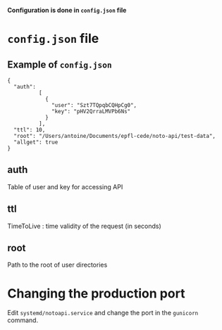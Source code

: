 __Configuration is done in ```config.json``` file__

# ```config.json``` file
## Example of ```config.json```

```
{
  "auth":
          [
            {
              "user": "Szt7TQpqbCQHpCg0",
              "key": "pHV2QrraLMVPb6Ns"
            }
          ],
  "ttl": 10,
  "root": "/Users/antoine/Documents/epfl-cede/noto-api/test-data",
  "allget": true
}
```

## auth 
Table of user and key for accessing API

## ttl
TimeToLive : time validity of the request (in seconds) 

## root
Path to the root of user directories


# Changing the production port 

Edit ```systemd/notoapi.service``` and change the port in the ```gunicorn``` command.